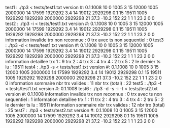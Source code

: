 test1 : ./tp3 < tests/test1.txt
version #: 0.1.1008
10 0 1005 3
15 12000 1005 2000000
14 17599 1929292 3.4
14 19012 2929298 0.1
15 19511 1005 1929292 1929298 2000000 2929298
21 37.3 -10.2 152
22 1 1 1
23 2 0 0
test2 : ./tp3 -i < tests/test1.txt
version #: 0.1.1008
10 0 1005 3
15 12000 1005 2000000
14 17599 1929292 3.4
14 19012 2929298 0.1
15 19511 1005 1929292 1929298 2000000 2929298
21 37.3 -10.2 152
22 1 1 1
23 2 0 0
information invalide
  trx non reconnue : 0
  trx avec ts non sequentiel : 0
test3 : ./tp3 -d < tests/test1.txt
version #: 0.1.1008
10 0 1005 3
15 12000 1005 2000000
14 17599 1929292 3.4
14 19012 2929298 0.1
15 19511 1005 1929292 1929298 2000000 2929298
21 37.3 -10.2 152
22 1 1 1
23 2 0 0
information detaillee
  trx  1 : 9
  trx  2 : 4
  trx  3 : 4
  trx  4 : 2
  trx  5 : 2
  le dernier ts lu : 19511
test4 : ./tp3 -s < tests/test1.txt
version #: 0.1.1008
10 0 1005 3
15 12000 1005 2000000
14 17599 1929292 3.4
14 19012 2929298 0.1
15 19511 1005 1929292 1929298 2000000 2929298
21 37.3 -10.2 152
22 1 1 1
23 2 0 0
information sommaire
  nbr trx valides : 11
  nbr trx (total) : 22
test5 : ./tp3 -t < tests/test1.txt
version #: 0.1.1008
test6 : ./tp3 -d -s -i -t < tests/test2.txt
version #: 0.1.1008
information invalide
  trx non reconnue : 0
  trx avec ts non sequentiel : 1
information detaillee
  trx  1 : 11
  trx  2 : 4
  trx  3 : 4
  trx  4 : 2
  trx  5 : 2
  le dernier ts lu : 19511
information sommaire
  nbr trx valides : 12
  nbr trx (total) : 25
test7 : ./tp3 < tests/test2.txt
version #: 0.1.1008
10 0 1005 3
15 12000 1005 2000000
14 17599 1929292 3.4
14 19012 2929298 0.1
15 19511 1005 1929292 1929298 2000000 2929298
21 37.2 -10.2 152
22 1 1 1
23 2 0 0
